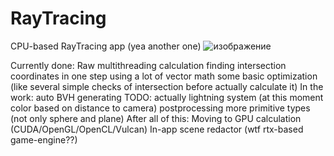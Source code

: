 # RayTracing
CPU-based RayTracing app (yea another one)
![изображение](https://github.com/LaLKa1/RayTracing/assets/63583139/b1806e7e-89cb-43c9-b029-0d96635b8585)

Currently done:
  Raw multithreading calculation
  finding intersection coordinates in one step using a lot of vector math
  some basic optimization (like several simple checks of intersection before actually calculate it)
In the work:
  auto BVH generating
TODO:
  actually lightning system (at this moment color based on distance to camera)
  postprocessing
  more primitive types (not only sphere and plane)
After all of this:
  Moving to GPU calculation (CUDA/OpenGL/OpenCL/Vulcan)
  In-app scene redactor (wtf rtx-based game-engine??)
